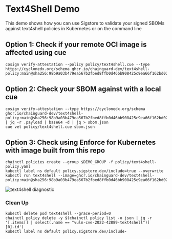 # Text4Shell Demo
This demo shows how you can use Sigstore to validate your signed SBOMs against text4shell policies in Kubernetes or on the command line

## Option 1: Check if your remote OCI image is affected using cue
```
cosign verify-attestation --policy policy/text4shell.cue --type https://cyclonedx.org/schema ghcr.io/chainguard-dev/text4shell-policy:main@sha256:98b9a03b479ea567b2fbed8ffb0d46bb908425c9ea66f162bd026ce2ea1c403f
```

## Option 2: Check your SBOM against with a local cue
```
cosign verify-attestation --type https://cyclonedx.org/schema ghcr.io/chainguard-dev/text4shell-policy:main@sha256:98b9a03b479ea567b2fbed8ffb0d46bb908425c9ea66f162bd026ce2ea1c403f | jq -r .payload | base64 -d | jq > sbom.json
cue vet policy/text4shell.cue sbom.json
```

## Option 3: Check using Enforce for Kubernetes with image built from this repo
```
chainctl policies create --group $DEMO_GROUP -f policy/text4shell-policy.yaml
kubectl label ns default policy.sigstore.dev/include=true --overwrite
kubectl run text4shell --image=ghcr.io/chainguard-dev/text4shell-policy:main@sha256:98b9a03b479ea567b2fbed8ffb0d46bb908425c9ea66f162bd026ce2ea1c403f
```
![text4shell diagnostic](https://user-images.githubusercontent.com/9351962/196332575-2ac25720-0262-4768-8854-615fb6f3c686.png)

### Clean Up
```
kubectl delete pod text4shell --grace-period=0
chainctl policy delete -y $(chainctl policy list -o json | jq -r '[.items[] | select(.name == "vuln-cve-2022-42889-text4shell")][0].id')
kubectl label ns default policy.sigstore.dev/include-
```